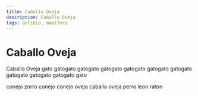 ```yaml
---
title: Caballo Oveja
description: Caballo Oveja
tags: anfibio, mamifero
---
```


# Caballo Oveja

Caballo Oveja gato gatogato gatogato gatogato gatogato gatogato gatogato gatogato gatogato gatogato gato

conejo zorro conejo conejo oveja caballo oveja perro leon raton